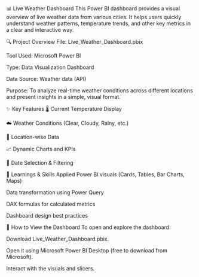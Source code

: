 📊 Live Weather Dashboard
This Power BI dashboard provides a visual overview of live weather data from various cities. It helps users quickly understand weather patterns, temperature trends, and other key metrics in a clear and interactive way.


🔍 Project Overview
File: Live_Weather_Dashboard.pbix

Tool Used: Microsoft Power BI

Type: Data Visualization Dashboard

Data Source: Weather data (API)


Purpose: To analyze real-time weather conditions across different locations and present insights in a simple, visual format.


✨ Key Features
🌡️ Current Temperature Display

☁️ Weather Conditions (Clear, Cloudy, Rainy, etc.)

📍 Location-wise Data

📈 Dynamic Charts and KPIs

📅 Date Selection & Filtering


🧠 Learnings & Skills Applied
Power BI visuals (Cards, Tables, Bar Charts, Maps)

Data transformation using Power Query

DAX formulas for calculated metrics

Dashboard design best practices

🚀 How to View the Dashboard
To open and explore the dashboard:

Download Live_Weather_Dashboard.pbix.

Open it using Microsoft Power BI Desktop (free to download from Microsoft).

Interact with the visuals and slicers.

